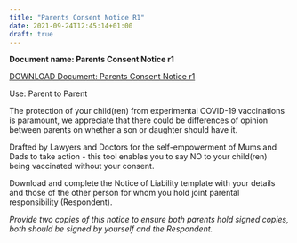 ```yaml
---
title: "Parents Consent Notice R1"
date: 2021-09-24T12:45:14+01:00
draft: true
---
```


**Document name: Parents Consent Notice r1**

[DOWNLOAD Document: Parents Consent Notice r1](../ims/Parents-Consent-Notice-r1-editable.docx)

Use: Parent to Parent

The protection of your child(ren) from experimental COVID-19 vaccinations is paramount, we appreciate that there could be differences of opinion between parents on whether a son or daughter should have it.

Drafted by Lawyers and Doctors for the self-empowerment of Mums and Dads to take action - this tool enables you to say NO to your child(ren) being vaccinated without your consent.

Download and complete the Notice of Liability template with your details and those of the other person for whom you hold joint parental responsibility (Respondent).

*Provide two copies of this notice to ensure both parents hold signed copies, both should be signed by yourself and the Respondent.*
